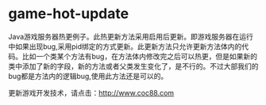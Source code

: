 # game-hot-update
Java游戏服务器热更例子。此热更新方法采用启用后更新。即游戏服务器在运行中如果出现bug,采用pid绑定的方式更新。此更新方法只允许更新方法体内的代码。比如一个类某个方法有bug，在方法体内修改完之后可以热更，但是如果新的类中添加了新的字段，新的方法或者父类发生变化了，是不行的。不过大部我们的bug都是方法内的逻辑bug,使用此方法还是可以的。

更新游戏开发技术，请点击：http://www.coc88.com

